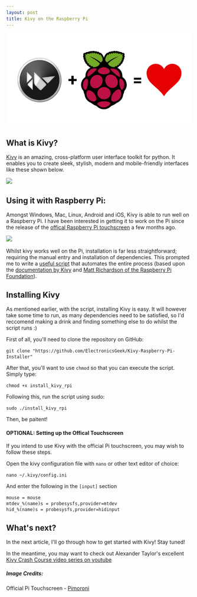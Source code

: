 ```yaml
---
layout: post
title: Kivy on the Raspberry Pi
---
```


![](https://github.com/ElectronicsGeek/electronicsgeek.github.io/blob/master/public/images/kivypi.png?raw=true)

## What is Kivy?

[Kivy](https://kivy.org/#home) is an amazing, cross-platform user interface toolkit for python. It enables you to create sleek, stylish, modern and mobile-friendly interfaces like these shown below.

![](https://upload.wikimedia.org/wikipedia/en/0/0d/Kivy_showcase_screenshot.jpg)

## Using it with Raspberry Pi:

Amongst Windows, Mac, Linux, Android and iOS, Kivy is able to run well on a Raspberry Pi. I have been interested in getting it to work on the Pi since the release of the [offical Raspberry Pi touchscreen](https://shop.pimoroni.com/products/raspberry-pi-7-touchscreen-display-with-frame) a few months ago.

![](https://cdn.shopify.com/s/files/1/0174/1800/products/Touchscreen_group_1200_1024x1024.jpg?v=1441705859)

Whilst kivy works well on the Pi, installation is far less straightforward; requiring the manual entry and installation of dependencies. This prompted me to write a [useful script](https://github.com/ElectronicsGeek/Kivy-Raspberry-Pi-Installer) that automates the entire process (based upon the [documentation by Kivy](https://kivy.org/docs/installation/installation-rpi.html) and [Matt Richardson of the Raspberry Pi Foundation](https://github.com/mrichardson23/rpi-kivy-screen)).

## Installing Kivy

As mentioned earlier, with the script, installing Kivy is easy. It will however take some time to run, as many dependencies need to be satisfied, so I'd reccomend making a drink and finding something else to do whilst the script runs :)

First of all, you'll need to clone the repository on GitHub:

    git clone "https://github.com/ElectronicsGeek/Kivy-Raspberry-Pi-Installer"

After that, you'll want to use `chmod` so that you can execute the script. Simply type:

    chmod +x install_kivy_rpi
    
Following this, run the script using sudo:

    sudo ./install_kivy_rpi
    
Then, be paitent!

#### **OPTIONAL:** Setting up the Offical Touchscreen

If you intend to use Kivy with the official Pi touchscreen, you may wish to follow these steps.

Open the kivy configuration file with `nano` or other text editor of choice:

    nano ~/.kivy/config.ini
    
And enter the following in the `[input]` section

    mouse = mouse
    mtdev_%(name)s = probesysfs,provider=mtdev
    hid_%(name)s = probesysfs,provider=hidinput

## What's next?

In the next article, I'll go through how to get started with Kivy! Stay tuned!

In the meantime, you may want to check out Alexander Taylor's excellent [Kivy Crash Course video series on youtube](https://www.youtube.com/watch?v=F7UKmK9eQLY&list=PLdNh1e1kmiPP4YApJm8ENK2yMlwF1_edq)

##### Image Credits:

Official Pi Touchscreen - [Pimoroni](https://shop.pimoroni.com/)
